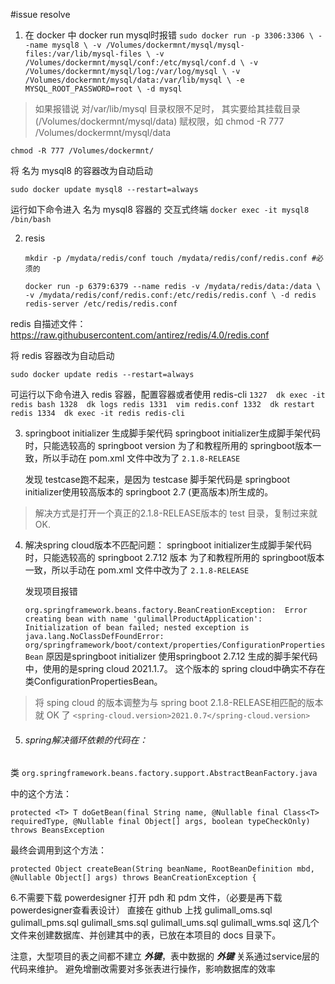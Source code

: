 #issue resolve
1. 在 docker 中 docker run mysql时报错
`
   sudo docker run -p 3306:3306 \
   --name mysql8 \
   -v /Volumes/dockermnt/mysql/mysql-files:/var/lib/mysql-files \
   -v /Volumes/dockermnt/mysql/conf:/etc/mysql/conf.d \
   -v /Volumes/dockermnt/mysql/log:/var/log/mysql \
   -v /Volumes/dockermnt/mysql/data:/var/lib/mysql \
   -e MYSQL_ROOT_PASSWORD=root \
   -d mysql
`
>如果报错说
   对/var/lib/mysql 目录权限不足时，
   其实要给其挂载目录(/Volumes/dockermnt/mysql/data) 赋权限，如 chmod -R 777  /Volumes/dockermnt/mysql/data

`chmod -R 777 /Volumes/dockermnt/`


将 名为 mysql8 的容器改为自动启动

`
sudo docker update mysql8 --restart=always
`


运行如下命令进入 名为 mysql8 容器的 交互式终端
`
docker exec -it mysql8 /bin/bash
`

2. resis

    `
   mkdir -p /mydata/redis/conf
   touch /mydata/redis/conf/redis.conf #必须的
    `

    `
    docker run -p 6379:6379 --name redis -v /mydata/redis/data:/data \
    -v /mydata/redis/conf/redis.conf:/etc/redis/redis.conf \
    -d redis redis-server /etc/redis/redis.conf
    `

redis 自描述文件：
https://raw.githubusercontent.com/antirez/redis/4.0/redis.conf

将 redis 容器改为自动启动

`
sudo docker update redis --restart=always
`

可运行以下命令进入 redis 容器，配置容器或者使用 redis-cli
`
1327  dk exec -it redis bash
1328  dk logs redis
1331  vim redis.conf
1332  dk restart redis
1334  dk exec -it redis redis-cli
`


   
3. springboot initializer 生成脚手架代码
   springboot initializer生成脚手架代码时，只能选较高的 springboot version 
   为了和教程所用的 springboot版本一致，所以手动在 pom.xml 文件中改为了
   `2.1.8-RELEASE`

   发现 testcase跑不起来，是因为 testcase 脚手架代码是
   springboot initializer使用较高版本的 springboot 2.7 (更高版本)所生成的。

>解决方式是打开一个真正的2.1.8-RELEASE版本的 test 目录，复制过来就 OK.

4. 解决spring cloud版本不匹配问题：
   springboot initializer生成脚手架代码时，只能选较高的 springboot 2.7.12 版本
   为了和教程所用的 springboot版本一致，所以手动在 pom.xml 文件中改为了
   `2.1.8-RELEASE`

    发现项目报错

   `
   org.springframework.beans.factory.BeanCreationException: 
   Error creating bean with name 'gulimallProductApplication': 
   Initialization of bean failed; nested exception is java.lang.NoClassDefFoundError: 
   org/springframework/boot/context/properties/ConfigurationPropertiesBean
   `
   原因是springboot initializer 使用springboot 2.7.12 生成的脚手架代码中，使用的是spring cloud 2021.1.7。
   这个版本的 spring cloud中确实不存在类ConfigurationPropertiesBean。

>将 sping cloud 的版本调整为与 spring boot 2.1.8-RELEASE相匹配的版本就 OK 了
`
<spring-cloud.version>2021.0.7</spring-cloud.version>
`


5. ###### spring解决循环依赖的代码在：
类
`
org.springframework.beans.factory.support.AbstractBeanFactory.java
`

中的这个方法：

`
protected <T> T doGetBean(final String name, @Nullable final Class<T> requiredType,
@Nullable final Object[] args, boolean typeCheckOnly) throws BeansException
`

最终会调用到这个方法：

`
protected Object createBean(String beanName, RootBeanDefinition mbd, @Nullable Object[] args)
throws BeanCreationException {
`

6.不需要下载 powerdesigner 打开 pdh 和 pdm 文件，（必要是再下载 powerdesigner查看表设计）
直接在 github 上找
gulimall_oms.sql
gulimall_pms.sql
gulimall_sms.sql
gulimall_ums.sql
gulimall_wms.sql
这几个文件来创建数据库、并创建其中的表，已放在本项目的 docs 目录下。

注意，大型项目的表之间都不建立 ***外键***，表中数据的 ***外键*** 关系通过service层的代码来维护。
避免增删改需要对多张表进行操作，影响数据库的效率